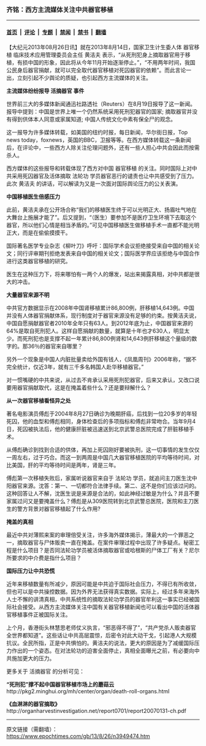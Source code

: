 ### 齐铭：西方主流媒体关注中共器官移植

---

#### [首页](../../../..?n3949474) &nbsp;|&nbsp; [评论](../../../../../epoch-comment?n3949474) &nbsp;|&nbsp; [专题](../../../../../epoch-special?n3949474) &nbsp;|&nbsp; [禁闻](../../../../../epoch-news?n3949474) &nbsp;|&nbsp; [禁书](../../../../../books?n3949474) &nbsp;|&nbsp; [翻墙](https://github.com/gfw-breaker/nogfw/blob/master/README.md?n3949474)


<div class="post_content" id="artbody" itemprop="articleBody">
 <!-- article content begin -->
 <p>
  【大纪元2013年08月26日讯】就在2013年8月14日，国家卫生计生委人体
  <ok href="https://www.epochtimes.com/gb/tag/%E5%99%A8%E5%AE%98%E7%A7%BB%E6%A4%8D.html">
   器官移植
  </ok>
  临床技术应用管理委员会主任
  <ok href="https://www.epochtimes.com/gb/tag/%E9%BB%84%E6%B4%81%E5%A4%AB.html">
   黄洁夫
  </ok>
  表示，“从死刑犯身上摘取器官用于移植，有损中国的形象，因此将从今年11月开始逐渐停止。”，“不用两年时间，我国公民身后器官捐献，就可以完全取代器官移植对死囚器官的依赖”。而此言论一出，立刻引起不少舆论的质疑，也引起西方主流媒体的关注。
 </p>
 <p>
  <b>
   主流媒体纷纷报导
   <ok href="https://www.epochtimes.com/gb/tag/%E6%B4%BB%E6%91%98%E5%99%A8%E5%AE%98.html">
    活摘器官
   </ok>
   事件
  </b>
 </p>
 <p>
  世界前三大的多媒体新闻通迅社路透社（Reuters）在8月19日报导了这一新闻。报导中提到：中国是世界上唯一个仍然系统采用死刑犯器官的国家; 摘取器官并没有得到供体本人同意或家属知道; 中国人传统文化中素有保全尸的观念。
 </p>
 <p>
  这一报导为许多媒体转载，如美国的纽约时报，每日新闻，华尔街日报，Top news today，foxnews，英国的BBC，卫报等等。在西方媒体转载这一条新闻后，在评论中，一些西方人除关注伦理问题外，还有一些人担心中共会因此而按需杀人。
 </p>
 <p>
  西方媒体的这些报导和转载体现了西方对中国
  <ok href="https://www.epochtimes.com/gb/tag/%E5%99%A8%E5%AE%98%E7%A7%BB%E6%A4%8D.html">
   器官移植
  </ok>
  的关注。同时国际上对中共采用死囚器官及活体摘取
  <ok href="https://www.epochtimes.com/gb/tag/%E6%B3%95%E8%BD%AE%E5%8A%9F.html">
   法轮功
  </ok>
  学员器官恶行的谴责也让中共感受到了压力。此次
  <ok href="https://www.epochtimes.com/gb/tag/%E9%BB%84%E6%B4%81%E5%A4%AB.html">
   黄洁夫
  </ok>
  的讲话，可以解读为又是一次面对国际舆论压力的公关表演。
 </p>
 <p>
  <b>
   中国移植医生倍感压力
  </b>
 </p>
 <p>
  此前，黄洁夫承在公开场合称“我们的移植医生终于可以光明正大、扬眉吐气地在大舞台上施展才能了”。后又提到，“（医生）要参加不是医疗卫生环境下去取这个器官，所以他们心情是相当矛盾的。”可见中国移植医生做移植手术一直都不能光明正大，而是在偷偷摸摸干。
 </p>
 <p>
  国际著名医学专业杂志《柳叶刀》呼吁：国际学术会议拒绝接受来自中国的相关论文；同行评审期刊拒绝发表来自中国的相关论文；国际医学界应该拒绝与中国合作进行这类器官移植的研究。
 </p>
 <p>
  医生在这种压力下，将来哪怕有一两个人的爆发，站出来揭露真相，对中共都是很大的冲击。
 </p>
 <p>
  <b>
   大量器官来源不明
  </b>
 </p>
 <p>
  中共官方数据显示在2008年中国肾移植累计86,800例，肝移植14,643例。中国并没有人体器官捐献体系，现行制度对于器官来源没有足够的约束。按黄洁夫说，中国自愿捐献器官者2010年全年只有63人。到2012年底为止，中国器官来源的64%是取自死刑犯人。这样自愿捐献的数量，就算是十年也才630人，明显太少。而死刑犯也是支撑不起一年累计86,800例肾和14,643例肝移植这个量级的数字的。那36％的器官来自哪里？
 </p>
 <p>
  另外一个现象是中国人内脏批量卖给外国有钱人，《凤凰周刊》2006年称，“据不完全统计，仅近3年，就有三千多名韩国人赴华移植器官。”
 </p>
 <p>
  对一惯嘴硬的中共来说，从过去不肯承认采用死刑犯器官，后来又承认，又改口说要用器官捐献取代，这是在掩盖着些什么？还是要辩解什么？
 </p>
 <p>
  <b>
   从一次器官移植看怪异之处
  </b>
 </p>
 <p>
  著名电影演员傅彪于2004年8月27日确诊为晚期肝癌，后找到一位20多岁的年轻死囚，他的血型和傅彪相同，身体检查后的多项指标和傅彪非常吻合。当年9月4日，死囚被执法后，他的健康肝脏被迅速送到北京武警总医院完成了肝脏移植手术。
 </p>
 <p>
  从傅彪确诊到找到合适的供体，再加上死囚刚好要被执刑，这一切事情的发生仅仅一周左右，过于巧合。而这一到两周是中国几大器官移植医院的平均等待时间，对比美国，肝的平均等待时间是两年，肾是三年。
 </p>
 <p>
  傅彪第一次移植失败后，家属听说器官来自于
  <ok href="https://www.epochtimes.com/gb/tag/%E6%B3%95%E8%BD%AE%E5%8A%9F.html">
   法轮功
  </ok>
  学员，就追问主刀医生沈中阳器官来源。沈答：第一、一切都符合法律手续。第二、这不是你们应该过问的。这种回答让人不解，沈医生说是来源是合法的，如此神经过敏是为什么？并且不要家属过问又是要掩盖什么？傅彪是从309医院转到北京武警总医院，医院和主刀医生的警方背景对器官移植起了什么作用?
 </p>
 <p>
  <b>
   掩盖的真相
  </b>
 </p>
 <p>
  最近中共对薄熙来案的审理倍受关注，许多海外媒体揭示，薄最大的一个罪恶之一，摘取器官与尸体贩卖一直在掩盖。在案件审理过程中出现了许多疑点。秘密工程是什么项目？是否同法轮功学员被活体摘取器官或哈根斯的尸体工厂有关？尼尔所要求的中介费是指什么项目？
 </p>
 <p>
  <b>
   国际压力让中共恐慌
  </b>
 </p>
 <p>
  近年来移植数量有所减少，原因可能是中共迫于国际社会压力，不得已有所收敛，但也可以是中共操控数据。因为外界无法获得真实数据。实际上，经过多年来海外人士不懈的讲清真相，中共系统性的摘取法轮功学员的器官牟利这一事实已经被国际社会接受。从西方主流媒体关注中国有关器官移植新闻也可以看出中国的活体器官移植事件正被国际关注。
 </p>
 <p>
  上个月，香港街头林慧思老师仗义执言，“邪恶得不得了”，“共产党杀人贩卖器官全世界都知道”。这些话让中共高层震惊，后密令对此大动干戈，引起港人大规模抗议。全民所指，正是中共惧怕的。黄洁夫的说法，更大的原因是为了减缓国际压力作出的一个姿态。在对法轮功的迫害全面停止，真相全面曝光之前，有必要向中共施加更大的压力。
 </p>
 <p>
  <p>
   更多关于
   <ok href="https://www.epochtimes.com/gb/tag/%E6%B4%BB%E6%91%98%E5%99%A8%E5%AE%98.html">
    活摘器官
   </ok>
   的分析可见：
  </p>
  <p>
   <b>
    “死刑犯”撑不起中国器官移植市场上的蘑菇云
   </b>
   <br/>
   http://pkg2.minghui.org/mh/center/organ/death-roll-organs.html
  </p>
  <p>
   <b>
    《血淋淋的器官摘取》
   </b>
   <br/>
   http://organharvestinvestigation.net/report0701/report20070131-ch.pdf
  </p>
  <!-- article content end -->
  <div id="below_article_ad">
  </div>
 </p>
</div>


---

原文链接（需翻墙）：https://www.epochtimes.com/gb/13/8/26/n3949474.htm